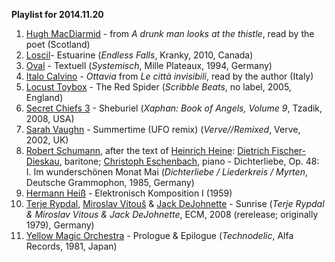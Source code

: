 **Playlist for 2014.11.20**

1. [Hugh MacDiarmid](https://en.wikipedia.org/wiki/Hugh_MacDiarmid) - from _A drunk man looks at the thistle_, read by the poet (Scotland)
1. [Loscil](http://musicbrainz.org/artist/4f2c565b-ac40-4678-ba61-4fcf3b97edbc)- Estuarine (_Endless Falls_, Kranky, 2010, Canada)
1. [Oval](http://musicbrainz.org/artist/2fa478b1-dee0-428c-8e18-8b0b6608b2dd) - Textuell (_Systemisch_, Mille Plateaux, 1994, Germany)
1. [Italo Calvino](https://en.wikipedia.org/wiki/Italo_Calvino) - _Ottavia_ from _Le città invisibili_, read by the author (Italy)
1. [Locust Toybox](http://musicbrainz.org/release/fc8d59a5-1107-41be-917d-b7c78cd526f7) - The Red Spider (_Scribble Beats_, no label, 2005, England)
1. [Secret Chiefs 3](http://musicbrainz.org/artist/45ec9b41-eeea-42da-8337-28c67a8d2934) - Sheburiel (_Xaphan: Book of Angels, Volume 9_, Tzadik, 2008, USA)
1. [Sarah Vaughn](musicbrainz.org/artist/351d8bdf-33a1-45e2-8c04-c85fad20da55) - Summertime (UFO remix) (_Verve//Remixed_, Verve, 2002, UK)
1. [Robert Schumann](http://musicbrainz.org/artist/3cd3882c-00f8-4362-a0c2-ad89ed248533), after the text of [Heinrich Heine](https://en.wikipedia.org/wiki/Heinrich_Heine): [Dietrich Fischer-Dieskau](http://musicbrainz.org/artist/1bdc5968-3ca3-497f-b0c1-6de471b26b00), baritone; [Christoph Eschenbach](http://musicbrainz.org/artist/67307b9a-5f5c-4611-8d41-d439d343fa84), piano - Dichterliebe, Op. 48: I. Im wunderschönen Monat Mai  (_Dichterliebe / Liederkreis / Myrten_, Deutsche Grammophon, 1985, Germany) 
1. [Hermann Heiß](https://en.wikipedia.org/wiki/Hermann_Heiss) - Elektronisch Komposition I (1959)
1. [Terje Rypdal](http://musicbrainz.org/artist/6a5e6105-b1c4-4c5c-97ae-5ee4b7f746b4), [Miroslav Vitouš](http://musicbrainz.org/artist/d214235c-cf6f-4c8a-bf68-be027b7bb16e) & [Jack DeJohnette](http://musicbrainz.org/artist/f2d13d28-6f74-4dd5-b596-8bd0b6f67615) - Sunrise (_Terje Rypdal & Miroslav Vitous & Jack DeJohnette_, ECM, 2008 (rerelease; originally 1979), Germany)
1. [Yellow Magic Orchestra](https://musicbrainz.org/artist/ac5af671-1df0-4312-8b7b-e61992ecc883) - Prologue & Epilogue (_Technodelic_, Alfa Records, 1981, Japan)
